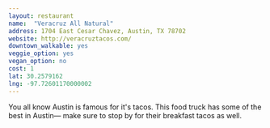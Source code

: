 ```yaml
---
layout: restaurant
name:  "Veracruz All Natural"
address: 1704 East Cesar Chavez, Austin, TX 78702
website: http://veracruztacos.com/
downtown_walkable: yes
veggie_option: yes
vegan_option: no
cost: 1
lat: 30.2579162
lng: -97.72601170000002
---
```


You all know Austin is famous for it's tacos. This food truck has some of the best in Austin— make sure to stop by for their breakfast tacos as well.
